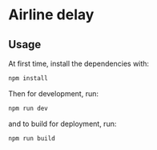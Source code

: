 # Airline delay

## Usage

At first time, install the dependencies with:

```sh
npm install
```

Then for development, run:

```sh
npm run dev
```

and to build for deployment, run:

```sh
npm run build
```
